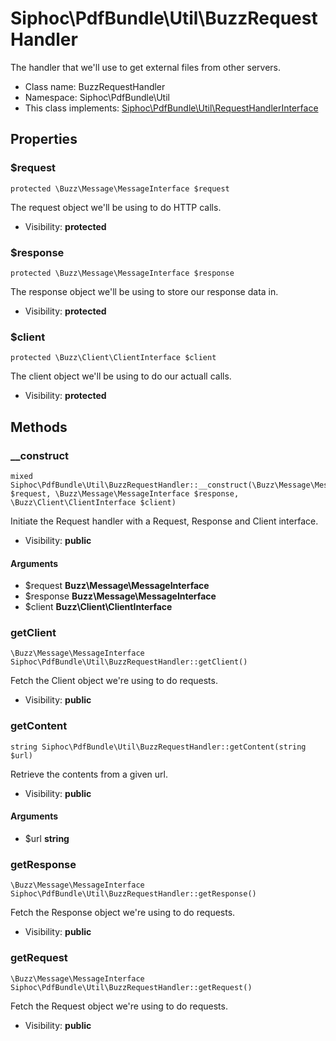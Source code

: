 Siphoc\PdfBundle\Util\BuzzRequestHandler
===============

The handler that we&#039;ll use to get external files from other servers.




* Class name: BuzzRequestHandler
* Namespace: Siphoc\PdfBundle\Util
* This class implements: [Siphoc\PdfBundle\Util\RequestHandlerInterface](Siphoc-PdfBundle-Util-RequestHandlerInterface.md)




Properties
----------


### $request

```
protected \Buzz\Message\MessageInterface $request
```

The request object we'll be using to do HTTP calls.



* Visibility: **protected**


### $response

```
protected \Buzz\Message\MessageInterface $response
```

The response object we'll be using to store our response data in.



* Visibility: **protected**


### $client

```
protected \Buzz\Client\ClientInterface $client
```

The client object we'll be using to do our actuall calls.



* Visibility: **protected**


Methods
-------


### __construct

```
mixed Siphoc\PdfBundle\Util\BuzzRequestHandler::__construct(\Buzz\Message\MessageInterface $request, \Buzz\Message\MessageInterface $response, \Buzz\Client\ClientInterface $client)
```

Initiate the Request handler with a Request, Response and Client
interface.



* Visibility: **public**

#### Arguments

* $request **Buzz\Message\MessageInterface**
* $response **Buzz\Message\MessageInterface**
* $client **Buzz\Client\ClientInterface**



### getClient

```
\Buzz\Message\MessageInterface Siphoc\PdfBundle\Util\BuzzRequestHandler::getClient()
```

Fetch the Client object we're using to do requests.



* Visibility: **public**



### getContent

```
string Siphoc\PdfBundle\Util\BuzzRequestHandler::getContent(string $url)
```

Retrieve the contents from a given url.



* Visibility: **public**

#### Arguments

* $url **string**



### getResponse

```
\Buzz\Message\MessageInterface Siphoc\PdfBundle\Util\BuzzRequestHandler::getResponse()
```

Fetch the Response object we're using to do requests.



* Visibility: **public**



### getRequest

```
\Buzz\Message\MessageInterface Siphoc\PdfBundle\Util\BuzzRequestHandler::getRequest()
```

Fetch the Request object we're using to do requests.



* Visibility: **public**


